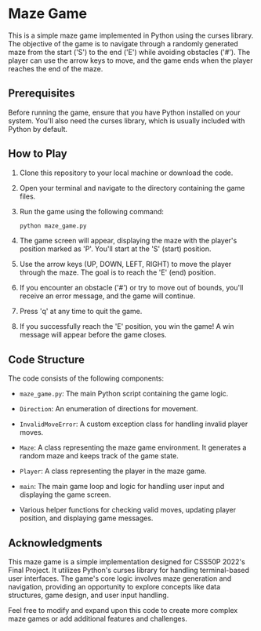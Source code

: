 # Maze Game

This is a simple maze game implemented in Python using the curses library. The objective of the game is to navigate through a randomly generated maze from the start ('S') to the end ('E') while avoiding obstacles ('#'). The player can use the arrow keys to move, and the game ends when the player reaches the end of the maze.

## Prerequisites

Before running the game, ensure that you have Python installed on your system. You'll also need the curses library, which is usually included with Python by default.

## How to Play

1. Clone this repository to your local machine or download the code.

2. Open your terminal and navigate to the directory containing the game files.

3. Run the game using the following command:

   ```bash
   python maze_game.py
   ```

4. The game screen will appear, displaying the maze with the player's position marked as 'P'. You'll start at the 'S' (start) position.

5. Use the arrow keys (UP, DOWN, LEFT, RIGHT) to move the player through the maze. The goal is to reach the 'E' (end) position.

6. If you encounter an obstacle ('#') or try to move out of bounds, you'll receive an error message, and the game will continue.

7. Press 'q' at any time to quit the game.

8. If you successfully reach the 'E' position, you win the game! A win message will appear before the game closes.

## Code Structure

The code consists of the following components:

- `maze_game.py`: The main Python script containing the game logic.

- `Direction`: An enumeration of directions for movement.

- `InvalidMoveError`: A custom exception class for handling invalid player moves.

- `Maze`: A class representing the maze game environment. It generates a random maze and keeps track of the game state.

- `Player`: A class representing the player in the maze game.

- `main`: The main game loop and logic for handling user input and displaying the game screen.

- Various helper functions for checking valid moves, updating player position, and displaying game messages.

## Acknowledgments

This maze game is a simple implementation designed for CSS50P 2022's Final Project. It utilizes Python's curses library for handling terminal-based user interfaces. The game's core logic involves maze generation and navigation, providing an opportunity to explore concepts like data structures, game design, and user input handling.

Feel free to modify and expand upon this code to create more complex maze games or add additional features and challenges.